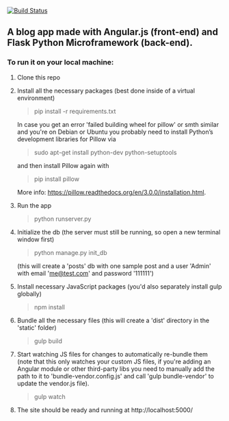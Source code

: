 
[![Build Status](https://travis-ci.org/Clarity-89/blog.svg?branch=master)](https://travis-ci.org/Clarity-89/blog)

## A blog app made with Angular.js (front-end) and Flask Python Microframework (back-end).
 
### To run it on your local machine:

 1. Clone this repo

 2. Install all the necessary packages (best done inside of a virtual environment)

    > pip install -r requirements.txt

    In case you get an error 'failed building wheel for pillow' or smth similar and
    you're on Debian or Ubuntu you probably need to install Python’s development libraries for Pillow via
    > sudo apt-get install python-dev python-setuptools 
    
    and then install Pillow again with
    > pip install pillow

    More info: https://pillow.readthedocs.org/en/3.0.0/installation.html.
 3. Run the app

    > python runserver.py
    
 4. Initialize the db (the server must still be running, so open a new terminal window first)

    > python manage.py init_db 
    
    (this will create a 'posts' db with one sample post and a user 'Admin' with email 'me@test.com' and password '111111')

 5. Install necessary JavaScript packages (you'd also separately install gulp globally)
    > npm install
    
 6. Bundle all the necessary files (this will create a 'dist' directory in the 'static' folder)
    > gulp build 
 
 7. Start watching JS files for changes to automatically re-bundle them (note that this only watches your custom JS files, if you're adding an Angular module or 
 other third-party libs you need to manually add the path to it to 'bundle-vendor.config.js' and call 'gulp bundle-vendor' to update the vendor.js file).
    > gulp watch
 
 8. The site should be ready and running at http://localhost:5000/

